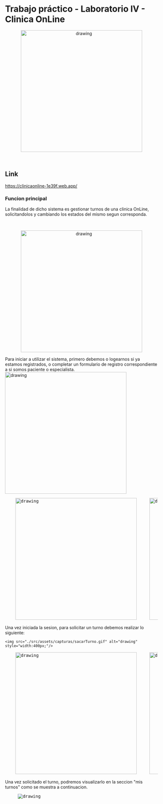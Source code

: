 
# Trabajo práctico - Laboratorio IV - Clinica OnLine

<p  align="center">
     <img src="./src/assets/registros-medicos.png" alt="drawing" style="width:400px;"/> 
</p>

<br/>  

## **Link**
https://clinicaonline-1e39f.web.app/

### **Funcion principal**
La finalidad de dicho sistema es gestionar turnos de una clinica OnLine, solicitandolos y cambiando los estados del mismo segun corresponda.



<br/>

<p  align="center">
     <img src="./src/assets/capturas/login.png" alt="drawing" style="width:400px;"/> 
</p>
Para iniciar a utilizar el sistema, primero debemos o logearnos si ya estamos registrados, o completar un formulario de registro correspondiente a si somos paciente o especialista.

<img src="./src/assets/capturas/paciente-profesional.png" alt="drawing" style="width:400px;"/> 

<pre>
    <img src="./src/assets/capturas/registroPaciente.png" alt="drawing" style="width:400px;"/>     <img src="./src/assets/capturas/registroProfesional.png" alt="drawing" style="width:400px;"/>
</pre>

Una vez iniciada la sesion, para solicitar un turno debemos realizar lo siguiente:

    <img src="./src/assets/capturas/sacarTurno.gif" alt="drawing" style="width:400px;"/>
<pre>
    <img src="./src/assets/capturas/registroPaciente.png" alt="drawing" style="width:400px;"/>     <img src="./src/assets/capturas/registroProfesional.png" alt="drawing" style="width:400px;"/>
</pre>

Una vez solicitado el turno, podremos visualizarlo en la seccion "mis turnos" como se muestra a continuacion.

<pre>
     <img src="./src/assets/capturas/misTurnos.png" alt="drawing"/>
</pre>